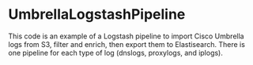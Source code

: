 # UmbrellaLogstashPipeline
This code is an example of a Logstash pipeline to import Cisco Umbrella logs from S3, filter and enrich, then export them to Elastisearch. There is one pipeline for each type of log (dnslogs, proxylogs, and iplogs).
